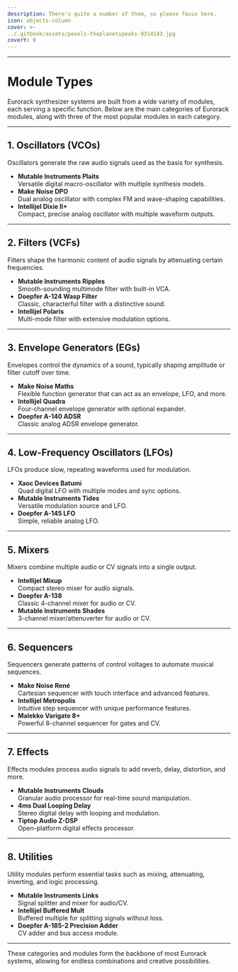 ```yaml
---
description: There's quite a number of them, so please focus here.
icon: objects-column
cover: >-
../.gitbook/assets/pexels-theplanetspeaks-9314143.jpg
coverY: 0
---
```


---
# Module Types

Eurorack synthesizer systems are built from a wide variety of modules, each serving a specific function. Below are the main categories of Eurorack modules, along with three of the most popular modules in each category.

---

## 1. Oscillators (VCOs)
Oscillators generate the raw audio signals used as the basis for synthesis.

- **Mutable Instruments Plaits**  
  Versatile digital macro-oscillator with multiple synthesis models.
- **Make Noise DPO**  
  Dual analog oscillator with complex FM and wave-shaping capabilities.
- **Intellijel Dixie II+**  
  Compact, precise analog oscillator with multiple waveform outputs.

---

## 2. Filters (VCFs)
Filters shape the harmonic content of audio signals by attenuating certain frequencies.

- **Mutable Instruments Ripples**  
  Smooth-sounding multimode filter with built-in VCA.
- **Doepfer A-124 Wasp Filter**  
  Classic, characterful filter with a distinctive sound.
- **Intellijel Polaris**  
  Multi-mode filter with extensive modulation options.

---

## 3. Envelope Generators (EGs)
Envelopes control the dynamics of a sound, typically shaping amplitude or filter cutoff over time.

- **Make Noise Maths**  
  Flexible function generator that can act as an envelope, LFO, and more.
- **Intellijel Quadra**  
  Four-channel envelope generator with optional expander.
- **Doepfer A-140 ADSR**  
  Classic analog ADSR envelope generator.

---

## 4. Low-Frequency Oscillators (LFOs)
LFOs produce slow, repeating waveforms used for modulation.

- **Xaoc Devices Batumi**  
  Quad digital LFO with multiple modes and sync options.
- **Mutable Instruments Tides**  
  Versatile modulation source and LFO.
- **Doepfer A-145 LFO**  
  Simple, reliable analog LFO.

---

## 5. Mixers
Mixers combine multiple audio or CV signals into a single output.

- **Intellijel Mixup**  
  Compact stereo mixer for audio signals.
- **Doepfer A-138**  
  Classic 4-channel mixer for audio or CV.
- **Mutable Instruments Shades**  
  3-channel mixer/attenuverter for audio or CV.

---

## 6. Sequencers
Sequencers generate patterns of control voltages to automate musical sequences.

- **Make Noise René**  
  Cartesian sequencer with touch interface and advanced features.
- **Intellijel Metropolis**  
  Intuitive step sequencer with unique performance features.
- **Malekko Varigate 8+**  
  Powerful 8-channel sequencer for gates and CV.

---

## 7. Effects
Effects modules process audio signals to add reverb, delay, distortion, and more.

- **Mutable Instruments Clouds**  
  Granular audio processor for real-time sound manipulation.
- **4ms Dual Looping Delay**  
  Stereo digital delay with looping and modulation.
- **Tiptop Audio Z-DSP**  
  Open-platform digital effects processor.

---

## 8. Utilities
Utility modules perform essential tasks such as mixing, attenuating, inverting, and logic processing.

- **Mutable Instruments Links**  
  Signal splitter and mixer for audio/CV.
- **Intellijel Buffered Mult**  
  Buffered multiple for splitting signals without loss.
- **Doepfer A-185-2 Precision Adder**  
  CV adder and bus access module.

---

These categories and modules form the backbone of most Eurorack systems, allowing for endless combinations and creative possibilities.